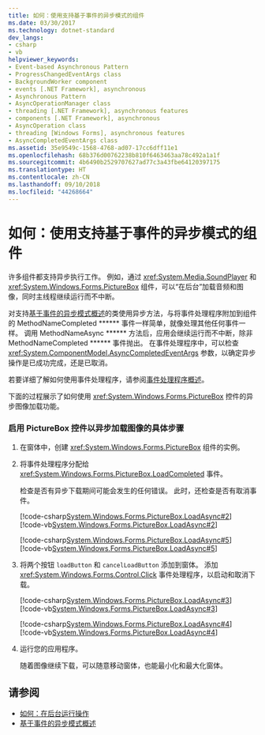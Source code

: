 ```yaml
---
title: 如何：使用支持基于事件的异步模式的组件
ms.date: 03/30/2017
ms.technology: dotnet-standard
dev_langs:
- csharp
- vb
helpviewer_keywords:
- Event-based Asynchronous Pattern
- ProgressChangedEventArgs class
- BackgroundWorker component
- events [.NET Framework], asynchronous
- Asynchronous Pattern
- AsyncOperationManager class
- threading [.NET Framework], asynchronous features
- components [.NET Framework], asynchronous
- AsyncOperation class
- threading [Windows Forms], asynchronous features
- AsyncCompletedEventArgs class
ms.assetid: 35e9549c-1568-4768-ad07-17cc6dff11e1
ms.openlocfilehash: 68b376d00762238b810f6463463aa78c492a1a1f
ms.sourcegitcommit: 4b6490b2529707627ad77c3a43fbe64120397175
ms.translationtype: HT
ms.contentlocale: zh-CN
ms.lasthandoff: 09/10/2018
ms.locfileid: "44268664"
---
```

# <a name="how-to-use-components-that-support-the-event-based-asynchronous-pattern"></a>如何：使用支持基于事件的异步模式的组件
许多组件都支持异步执行工作。 例如，通过 <xref:System.Media.SoundPlayer> 和 <xref:System.Windows.Forms.PictureBox> 组件，可以“在后台”加载音频和图像，同时主线程继续运行而不中断。  
  
 对支持[基于事件的异步模式概述](../../../docs/standard/asynchronous-programming-patterns/event-based-asynchronous-pattern-overview.md)的类使用异步方法，与将事件处理程序附加到组件的 MethodNameCompleted ****** 事件一样简单，就像处理其他任何事件一样。 调用 MethodNameAsync ****** 方法后，应用会继续运行而不中断，除非 MethodNameCompleted ****** 事件抛出。 在事件处理程序中，可以检查 <xref:System.ComponentModel.AsyncCompletedEventArgs> 参数，以确定异步操作是已成功完成，还是已取消。  
  
 若要详细了解如何使用事件处理程序，请参阅[事件处理程序概述](../../../docs/framework/winforms/event-handlers-overview-windows-forms.md)。  
  
 下面的过程展示了如何使用 <xref:System.Windows.Forms.PictureBox> 控件的异步图像加载功能。  
  
### <a name="to-enable-a-picturebox-control-to-asynchronously-load-an-image"></a>启用 PictureBox 控件以异步加载图像的具体步骤  
  
1.  在窗体中，创建 <xref:System.Windows.Forms.PictureBox> 组件的实例。  
  
2.  将事件处理程序分配给 <xref:System.Windows.Forms.PictureBox.LoadCompleted> 事件。  
  
     检查是否有异步下载期间可能会发生的任何错误。 此时，还检查是否有取消事件。  
  
     [!code-csharp[System.Windows.Forms.PictureBox.LoadAsync#2](../../../samples/snippets/csharp/VS_Snippets_Winforms/System.Windows.Forms.PictureBox.LoadAsync/CS/Form1.cs#2)]
     [!code-vb[System.Windows.Forms.PictureBox.LoadAsync#2](../../../samples/snippets/visualbasic/VS_Snippets_Winforms/System.Windows.Forms.PictureBox.LoadAsync/VB/Form1.vb#2)]  
  
     [!code-csharp[System.Windows.Forms.PictureBox.LoadAsync#5](../../../samples/snippets/csharp/VS_Snippets_Winforms/System.Windows.Forms.PictureBox.LoadAsync/CS/Form1.cs#5)]
     [!code-vb[System.Windows.Forms.PictureBox.LoadAsync#5](../../../samples/snippets/visualbasic/VS_Snippets_Winforms/System.Windows.Forms.PictureBox.LoadAsync/VB/Form1.vb#5)]  
  
3.  将两个按钮 `loadButton` 和 `cancelLoadButton` 添加到窗体。 添加 <xref:System.Windows.Forms.Control.Click> 事件处理程序，以启动和取消下载。  
  
     [!code-csharp[System.Windows.Forms.PictureBox.LoadAsync#3](../../../samples/snippets/csharp/VS_Snippets_Winforms/System.Windows.Forms.PictureBox.LoadAsync/CS/Form1.cs#3)]
     [!code-vb[System.Windows.Forms.PictureBox.LoadAsync#3](../../../samples/snippets/visualbasic/VS_Snippets_Winforms/System.Windows.Forms.PictureBox.LoadAsync/VB/Form1.vb#3)]  
  
     [!code-csharp[System.Windows.Forms.PictureBox.LoadAsync#4](../../../samples/snippets/csharp/VS_Snippets_Winforms/System.Windows.Forms.PictureBox.LoadAsync/CS/Form1.cs#4)]
     [!code-vb[System.Windows.Forms.PictureBox.LoadAsync#4](../../../samples/snippets/visualbasic/VS_Snippets_Winforms/System.Windows.Forms.PictureBox.LoadAsync/VB/Form1.vb#4)]  
  
4.  运行您的应用程序。  
  
     随着图像继续下载，可以随意移动窗体，也能最小化和最大化窗体。  
  
## <a name="see-also"></a>请参阅

- [如何：在后台运行操作](../../../docs/framework/winforms/controls/how-to-run-an-operation-in-the-background.md)  
- [基于事件的异步模式概述](../../../docs/standard/asynchronous-programming-patterns/event-based-asynchronous-pattern-overview.md)  
